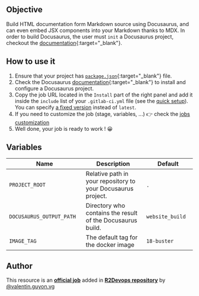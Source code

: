 ## Objective

Build HTML documentation form Markdown source using Docusaurus, and can even embed JSX components into your Markdown thanks to MDX.
In order to build Docusaurus, the user must `init` a Docusaurus project, checkout the [documentation](https://docusaurus.io/docs/installation){:target="_blank"}.

## How to use it

1. Ensure that your project has [`package.json`](https://docs.npmjs.com/cli/v6/configuring-npm/package-json){:target="_blank"}
      file.
1. Check the Docusaurus [documentation](https://docusaurus.io/docs){:target="_blank"} to install and configure a Docusaurus project.
1. Copy the job URL located in the `Install` part of the right panel and add it inside the `include` list of your `.gitlab-ci.yml` file (see the [quick setup](/use-the-hub/#quick-setup)). You can specify [a fixed version](#changelog) instead of `latest`.
1. If you need to customize the job (stage, variables, ...) 👉 check the [jobs
   customization](/use-the-hub/#jobs-customization)
1. Well done, your job is ready to work ! 😀

## Variables

| Name | Description | Default |
| ---- | ----------- | ------- |
| `PROJECT_ROOT` <img width=100/> | Relative path in your repository to your Docusaurus project. <img width=175/>| `.` <img width=100/>|
| `DOCUSAURUS_OUTPUT_PATH` <img width=100/> | Directory who contains the result of the Docusaurus build. <img width=175/>| `website_build` <img width=100/>|
| `IMAGE_TAG` | The default tag for the docker image | `18-buster`  |



## Author
This resource is an **[official job](https://docs.r2devops.io/faq-labels/)** added in [**R2Devops repository**](https://gitlab.com/r2devops/hub) by [@valentin.guyon.vg](https://gitlab.com/valentin.guyon.vg)
